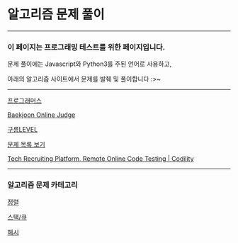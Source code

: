 # 알고리즘 문제 풀이

---

### 이 페이지는 프로그래밍 테스트를 위한 페이지입니다.

문제 풀이에는 Javascript와 Python3를 주된 언어로 사용하고,

아래의 알고리즘 사이트에서 문제를 발췌 및 풀이합니다 :>~

---

[프로그래머스](https://programmers.co.kr/)

[Baekjoon Online Judge](https://www.acmicpc.net/)

[구름LEVEL](https://level.goorm.io/)

[문제 목록 보기](https://algospot.com/judge/problem/list/)

[Tech Recruiting Platform, Remote Online Code Testing | Codility](https://www.codility.com/)

---

### 알고리즘 문제 카테고리

[정렬](%E1%84%8B%E1%85%A1%E1%86%AF%E1%84%80%E1%85%A9%E1%84%85%E1%85%B5%E1%84%8C%E1%85%B3%E1%86%B7%20%E1%84%86%E1%85%AE%E1%86%AB%E1%84%8C%E1%85%A6%20%E1%84%91%E1%85%AE%E1%86%AF%E1%84%8B%E1%85%B5%204c3a9878d7784e0898238ec7aa7e968a/%E1%84%8C%E1%85%A5%E1%86%BC%E1%84%85%E1%85%A7%E1%86%AF%20ba330718f93349f1b644077e70894840.csv)

[스택/큐](%E1%84%8B%E1%85%A1%E1%86%AF%E1%84%80%E1%85%A9%E1%84%85%E1%85%B5%E1%84%8C%E1%85%B3%E1%86%B7%20%E1%84%86%E1%85%AE%E1%86%AB%E1%84%8C%E1%85%A6%20%E1%84%91%E1%85%AE%E1%86%AF%E1%84%8B%E1%85%B5%204c3a9878d7784e0898238ec7aa7e968a/%E1%84%89%E1%85%B3%E1%84%90%E1%85%A2%E1%86%A8%20%E1%84%8F%E1%85%B2%2095cc8aa616614adfa6408c58a76ba166.csv)

[해시](%E1%84%8B%E1%85%A1%E1%86%AF%E1%84%80%E1%85%A9%E1%84%85%E1%85%B5%E1%84%8C%E1%85%B3%E1%86%B7%20%E1%84%86%E1%85%AE%E1%86%AB%E1%84%8C%E1%85%A6%20%E1%84%91%E1%85%AE%E1%86%AF%E1%84%8B%E1%85%B5%204c3a9878d7784e0898238ec7aa7e968a/%E1%84%92%E1%85%A2%E1%84%89%E1%85%B5%2082f2df17e8924744960e0eb850f3001a.csv)